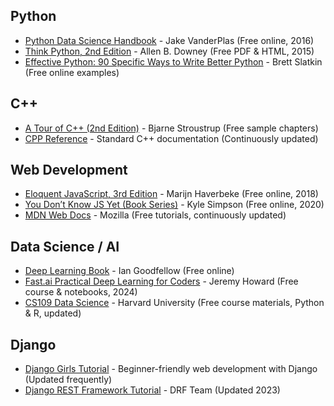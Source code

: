 ## Python
* [Python Data Science Handbook](https://jakevdp.github.io/PythonDataScienceHandbook/) - Jake VanderPlas (Free online, 2016)
* [Think Python, 2nd Edition](https://greenteapress.com/wp/think-python-2e/) - Allen B. Downey (Free PDF & HTML, 2015)
* [Effective Python: 90 Specific Ways to Write Better Python](https://effectivepython.com/) - Brett Slatkin (Free online examples)

## C++
* [A Tour of C++ (2nd Edition)](https://www.stroustrup.com/Tour.html) - Bjarne Stroustrup (Free sample chapters)
* [CPP Reference](https://en.cppreference.com/w/) - Standard C++ documentation (Continuously updated)

## Web Development
* [Eloquent JavaScript, 3rd Edition](https://eloquentjavascript.net/) - Marijn Haverbeke (Free online, 2018)
* [You Don’t Know JS Yet (Book Series)](https://github.com/getify/You-Dont-Know-JS) - Kyle Simpson (Free online, 2020)
* [MDN Web Docs](https://developer.mozilla.org/) - Mozilla (Free tutorials, continuously updated)

## Data Science / AI
* [Deep Learning Book](https://www.deeplearningbook.org/) - Ian Goodfellow (Free online)
* [Fast.ai Practical Deep Learning for Coders](https://course.fast.ai/) - Jeremy Howard (Free course & notebooks, 2024)
* [CS109 Data Science](https://github.com/cs109/2015) - Harvard University (Free course materials, Python & R, updated)

## Django
* [Django Girls Tutorial](https://tutorial.djangogirls.org/) - Beginner-friendly web development with Django (Updated frequently)
* [Django REST Framework Tutorial](https://www.django-rest-framework.org/tutorial/quickstart/) - DRF Team (Updated 2023)
